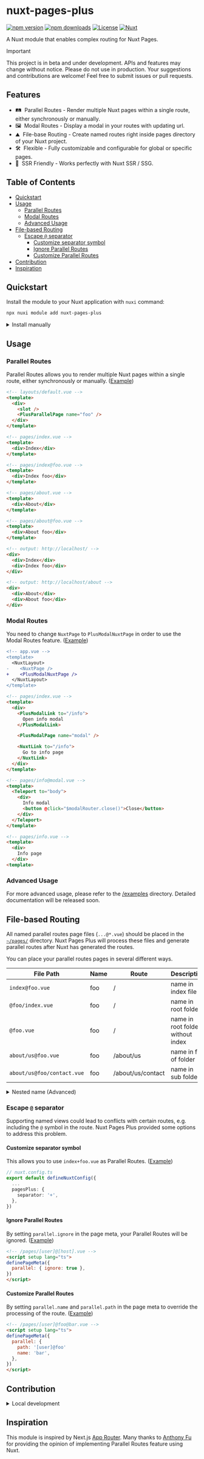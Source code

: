 # nuxt-pages-plus

[![npm version][npm-version-src]][npm-version-href]
[![npm downloads][npm-downloads-src]][npm-downloads-href]
[![License][license-src]][license-href]
[![Nuxt][nuxt-src]][nuxt-href]

A Nuxt module that enables complex routing for Nuxt Pages.

> [!IMPORTANT]
> This project is in beta and under development. APIs and features may change without notice. Please do not use in production. Your suggestions and contributions are welcome! Feel free to submit issues or pull requests.

## Features

- 🛤️ &nbsp;Parallel Routes - Render multiple Nuxt pages within a single route, either synchronously or manually.
- 🖼️ &nbsp;Modal Routes - Display a modal in your routes with updating url.
- ⛰️ &nbsp;File-base Routing - Create named routes right inside pages directory of your Nuxt project.
- 🛠 &nbsp;Flexible - Fully customizable and configurable for global or specific pages.
- 🔋 &nbsp;SSR Friendly - Works perfectly with Nuxt SSR / SSG.

## Table of Contents
- [Quickstart](#quickstart)
- [Usage](#usage)
  - [Parallel Routes](#parallel-routes)
  - [Modal Routes](#modal-routes)
  - [Advanced Usage](#advanced-usage)
- [File-based Routing](#file-based-routing)
  - [Escape `@` separator](#escape--separator)
    - [Customize separator symbol](#customize-separator-symbol)
    - [Ignore Parallel Routes](#ignore-parallel-routes)
    - [Customize Parallel Routes](#customize-parallel-routes)
- [Contribution](#contribution)
- [Inspiration](#inspiration)

## Quickstart

Install the module to your Nuxt application with `nuxi` command:

```sh
npx nuxi module add nuxt-pages-plus
```

<details>
  <summary>Install manually</summary>

  ```sh
  npm i -D nuxt-pages-plus
  ```

  ```ts
  // nuxt.config.ts
  export default defineNuxtConfig({
    modules: ['nuxt-pages-plus']
  })
  ```
</details>

## Usage

### Parallel Routes

Parallel Routes allows you to render multiple Nuxt pages within a single route, either synchronously or manually. ([Example](./examples/parallel-sidebar-layout))

```html
<!-- layouts/default.vue -->
<template>
  <div>
    <slot />
    <PlusParallelPage name="foo" />
  </div>
</template>

<!-- pages/index.vue -->
<template>
  <div>Index</div>
</template>

<!-- pages/index@foo.vue -->
<template>
  <div>Index foo</div>
</template>

<!-- pages/about.vue -->
<template>
  <div>About</div>
</template>

<!-- pages/about@foo.vue -->
<template>
  <div>About foo</div>
</template>
```

```html
<!-- output: http://localhost/ -->
<div>
  <div>Index</div>
  <div>Index foo</div>
</div>

<!-- output: http://localhost/about -->
<div>
  <div>About</div>
  <div>About foo</div>
</div>
```

### Modal Routes

You need to change `NuxtPage` to `PlusModalNuxtPage` in order to use the Modal Routes feature. ([Example](./examples/modal-basic))

```diff
<!-- app.vue -->
<template>
  <NuxtLayout>
-    <NuxtPage />
+    <PlusModalNuxtPage />
  </NuxtLayout>
</template>
```

```html
<!-- pages/index.vue -->
<template>
  <div>
    <PlusModalLink to="/info">
      Open info modal
    </PlusModalLink>

    <PlusModalPage name="modal" />

    <NuxtLink to="/info">
      Go to info page
    </NuxtLink>
  </div>
</template>

<!-- pages/info@modal.vue -->
<template>
  <Teleport to="body">
    <div>
      Info modal
      <button @click="$modalRouter.close()">Close</button>
    </div>
  </Teleport>
</template>

<!-- pages/info.vue -->
<template>
  <div>
    Info page
  </div>
<template>
```

### Advanced Usage

For more advanced usage, please refer to the [/examples](./examples/) directory. Detailed documentation  will be released soon.

## File-based Routing

All named parallel routes page files (`...@*.vue`) should be placed in the [`~/pages/`](https://nuxt.com/docs/guide/directory-structure/pages) directory. Nuxt Pages Plus will process these files and generate parallel routes after Nuxt has generated the routes.

You can place your parallel routes pages in several different ways.

| File Path                  | Name | Route             | Description                       |
| -------------------------- | ---- | ----------------- | --------------------------------- |
| `index@foo.vue`            | foo  | /                 | name in index file                |
| `@foo/index.vue`           | foo  | /                 | name in root folder               |
| `@foo.vue`                 | foo  | /                 | name in root folder without index |
| `about/us@foo.vue`         | foo  | /about/us         | name in file of folder            |
| `about/us@foo/contact.vue` | foo  | /about/us/contact | name in sub folder                |

<details>
  <summary>Nested name (Advanced)</summary>

  Nuxt Pages Plus supports nested name file-based routing, which can be used in nested parallel routes. Due to its complexity, more detailed explanations will be provided in future documentation.

  | File Path              | Name    | Route     | Description                    |
  | ---------------------- | ------- | --------- | ------------------------------ |
  | `@foo/@bar/about.vue`  | foo/bar | /about    | nested name                    |
  | `about@foo/us@bar.vue` | foo/bar | /about/us | nested name in file and folder |
  | `@foo@bar/about.vue`   | foo/bar | /about    | multiple nested name in folder |
  | `about/us@foo@bar.vue` | foo/bar | /about/us | multiple nested name in file   |
</details>

### Escape `@` separator

Supporting named views could lead to conflicts with certain routes, e.g. including the `@` symbol in the route. Nuxt Pages Plus provided some options to address this problem.

#### Customize separator symbol

This allows you to use `index+foo.vue` as Parallel Routes. ([Example](./examples/parallel-separator/nuxt.config.ts))

```ts
// nuxt.config.ts
export default defineNuxtConfig({
  ...
  pagesPlus: {
    separator: '+',
  },
})
```

#### Ignore Parallel Routes

By setting `parallel.ignore` in the page meta, your Parallel Routes will be ignored. ([Example](./examples/parallel-page-meta/pages/@right/index.vue))

```html
<!-- /pages/[user]@[host].vue -->
<script setup lang="ts">
definePageMeta({
  parallel: { ignore: true },
})
</script>
```

#### Customize Parallel Routes

By setting `parallel.name` and `parallel.path` in the page meta to override the processing of the route. ([Example](./examples/parallel-page-meta/pages/index@left.vue))

```html
<!-- /pages/[user]@foo@bar.vue -->
<script setup lang="ts">
definePageMeta({
  parallel: {
    path: '[user]@foo'
    name: 'bar',
  },
})
</script>
```

## Contribution

<details>
  <summary>Local development</summary>
  
  ```bash
  # Install dependencies
  pnpm install
  
  # Generate type stubs
  pnpm dev:prepare
  
  # Develop with the examples
  pnpm dev examples/...

  # Develop with the playground
  pnpm play
  
  # Build the playground
  pnpm play:build

  # Run ESLint
  pnpm lint
  
  # Run Vitest
  pnpm test
  pnpm test:watch
  
  # Release new version
  pnpm release
  ```

</details>

## Inspiration

This module is inspired by Next.js [App Router](https://app-router.vercel.app/). Many thanks to [Anthony Fu](https://github.com/antfu) for providing the opinion of implementing Parallel Routes feature using Nuxt.

<!-- Badges -->
[npm-version-src]: https://img.shields.io/npm/v/nuxt-pages-plus/latest.svg?style=flat&colorA=020420&colorB=00DC82
[npm-version-href]: https://npmjs.com/package/nuxt-pages-plus

[npm-downloads-src]: https://img.shields.io/npm/dm/nuxt-pages-plus.svg?style=flat&colorA=020420&colorB=00DC82
[npm-downloads-href]: https://npmjs.com/package/nuxt-pages-plus

[license-src]: https://img.shields.io/npm/l/nuxt-pages-plus.svg?style=flat&colorA=020420&colorB=00DC82
[license-href]: https://npmjs.com/package/nuxt-pages-plus

[nuxt-src]: https://img.shields.io/badge/Nuxt-020420?logo=nuxt.js
[nuxt-href]: https://nuxt.com
